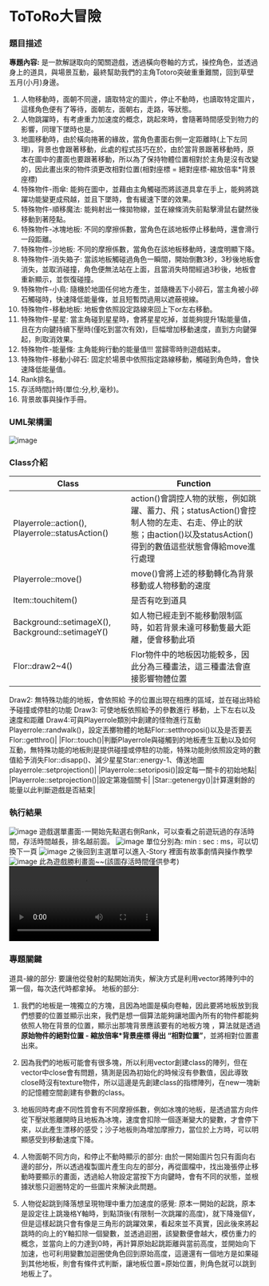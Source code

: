 # ToToRo大冒險

### 題目描述
**專題內容:**
是一款解謎取向的闖關遊戲，透過橫向卷軸的方式，操控角色，並透過身上的道具，與場景互動，最終幫助我們的主角Totoro突破重重難關，回到草壁五月(小月)身邊。

1. 人物移動時，面朝不同邊，讀取特定的圖片，停止不動時，也讀取特定圖片，這樣角色便有了等待，面朝左，面朝右，走路，等狀態。
2. 人物跳躍時，有考慮重力加速度的概念，跳起來時，會隨著時間感受到物力的影響，同理下墜時也是。
3. 地圖移動時，由於橫向捲著的緣故，當角色畫面右側一定距離時(上下左同理)，背景也會跟著移動，此處的程式技巧在於，由於當背景跟著移動時，原本在圖中的畫面也要跟著移動，所以為了保持物體位置相對於主角是沒有改變的，因此畫出來的物件須更改相對位置(相對座標 = 絕對座標-縮放倍率*背景座標)
4. 特殊物件-雨傘: 能夠在圖中，並藉由主角觸碰而將該道具拿在手上，能夠將跳躍功能變更成飛越，並且下墜時，會有緩速下墜的效果。
5. 特殊物件-順移魔法: 能夠射出一條拋物線，並在線條消失前點擊滑鼠右鍵然後移動到著陸點。
6. 特殊物件-冰塊地板: 不同的摩擦係數，當角色在該地板停止移動時，還會滑行一段距離。
7. 特殊物件-沙地板: 不同的摩擦係數，當角色在該地板移動時，速度明顯下降。
8. 特殊物件-消失箱子: 當該地板觸碰過角色一瞬間，開始倒數3秒，3秒後地板會消失，並取消碰撞，角色便無法站在上面，且當消失時間經過3秒後，地板會重新顯示，並恢復碰撞。
9. 特殊物件-小鳥: 隨機於地圖任何地方產生，並隨機丟下小碎石，當主角被小碎石觸碰時，快速降低能量條，並且短暫閃過用以遮蔽視線。
10. 特殊物件-移動地板: 地板會依照設定路線來回上下or左右移動。
11. 特殊物件-星星: 當主角碰到星星時，會將星星吃掉，並能夠提升1點能量值，且在方向鍵持續下壓時(僅吃到當次有效)，巨幅增加移動速度，直到方向鍵彈起，則取消效果。
12. 特殊物件-能量條: 主角能夠行動的能量值!!! 當歸零時則遊戲結束。
13. 特殊物件-移動小碎石: 固定於場景中依照指定路線移動，觸碰到角色時，會快速降低能量值。
14. Rank排名。
15. 存活時間計時(單位:分,秒,毫秒)。
16. 背景故事與操作手冊。

### UML架構圖
![image](./Readme/UML.png)
### Class介紹
|Class|Function|
|----|----|
|Playerrole::action(), Playerrole::statusAction()|action()會調控人物的狀態，例如跳躍、蓄力、飛；statusAction()會控制人物的左走、右走、停止的狀態；由action()以及statusAction()得到的數值這些狀態會傳給move進行處理|
|Playerrole::move()|move()會將上述的移動轉化為背景移動或人物移動的速度|
|Item::touchitem()|是否有吃到道具|
|Background::setimageX(), Background::setimageY()|如人物已經走到不能移動限制區時，如若背景未達可移動隻最大距離，便會移動此項|
|Flor::draw2~4()|Flor物件中的地板因功能較多，因此分為三種畫法，這三種畫法會直接影響物體位置
Draw2:
無特殊功能的地板，會依照給 予的位置出現在相應的區域，並在碰出時給予碰撞或停駐的功能
Draw3:
可使地板依照給予的參數進行 移動，上下左右以及速度和距離
Draw4:可與Playerrole類別中創建的怪物進行互動Playerrole::randwalk()，設定丟擲物體的地點Flor::setthroposi()以及是否要丟Flor::getthro()|
|Flor::touch()|判斷Playerrole與碰觸到的地板產生互動以及如何互動，無特殊功能的地板則是提供碰撞或停駐的功能，特殊功能則依照設定時的數值給予消失Flor::disapp()、減少星星Star::energy-1、傳送地圖playerrole::setprojection()|
|Playerrole::setoriposi()|設定每一關卡的初始地點|
|Playerrole::setprojection()|設定第幾個關卡|
|Star::getenergy()|計算還剩餘的能量以此判斷遊戲是否結束|
### 執行結果
![image](./Readme/start.png)
遊戲選單畫面-一開始先點選右側Rank，可以查看之前遊玩過的存活時間，存活時間越長，排名越前面。
![image](./Readme/rank.png)
單位分別為: min : sec : ms，可以切換下一頁
![image](./Readme/story.png)
之後回到主選單可以進入-Story 裡面有故事劇情與操作教學
![image](./Readme/win.png)
此為遊戲勝利畫面~~(該圖存活時間僅供參考)
![Watch the video](./Readme/totoro.mp4)

### 專題關鍵
道具-線的部分: 要讓他從發射的點開始消失，解決方式是利用vector將陣列中的第一個，每次迭代時都拿掉。
地板的部分: 
1. 我們的地板是一塊獨立的方塊，且因為地圖是橫向卷軸，因此要將地板放到我們想要的位置並顯示出來，我們是想一個算法能夠讓地圖內所有的物件都能夠依照人物在背景的位置，顯示出那塊背景應該要有的地板方塊
，算法就是透過**原始物件的絕對位置 - 縮放倍率*背景座標 得出 “相對位置”**，並將相對位置畫出來。
2. 因為我們的地板可能會有很多塊，所以利用vector創建class的陣列，但在vector中close會有問題，猜測是因為初始化的時候沒有參數值，因此導致close時沒有texture物件，所以這邊是先創建class的指標陣列，在new一塊新的記憶體空間創建有參數的class。
3. 地板同時考慮不同性質會有不同摩擦係數，例如冰塊的地板，是透過當方向件從下壓狀態離開時且地板為冰塊，速度會扣除一個逐漸變大的變數，才會停下來，以此產生漂移的感受；沙子地板則為增加摩擦力，當位於上方時，可以明顯感受到移動速度下降。

4. 人物面朝不同方向，和停止不動時顯示的部分: 由於一開始圖片包只有面向右邊的部分，所以透過複製圖片產生向左的部分，再從圖檔中，找出幾張停止移動時要顯示的畫面，透過給人物設定當按下方向鍵時，會有不同的狀態，並根據狀態只迴圈特定的一些圖片來解決此問題。
5. 人物從起跳到降落想呈現物理中重力加速度的感覺: 原本一開始的起跳，原本是設定往上跳幾格Y軸時，到點頂後(有限制一次跳躍的高度)，就下降幾個Y，但是這樣起跳只會有像是三角形的跳躍效果，看起來並不真實，因此後來將起跳時的向上的Y軸扣除一個變數，並透過迴圈，該變數便會越大，模仿重力的概念，並當向上的力達到0時，再計算原始起跳距離與當前高度，並開始向下加速，也可利用變數加迴圈使角色回到原始高度，這邊還有一個地方是如果碰到其他地板，則會有條件式判斷，讓地板位置=原始位置，則角色就可以跳到地板上了。



